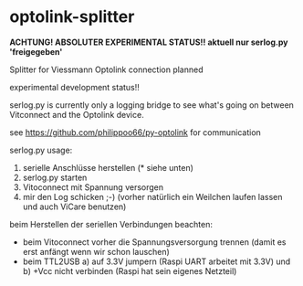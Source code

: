 # optolink-splitter
**ACHTUNG! ABSOLUTER EXPERIMENTAL STATUS!!
aktuell nur serlog.py 'freigegeben'**

Splitter for Viessmann Optolink connection planned

experimental development status!!

serlog.py is currently only a logging bridge to see what's going on between Vitconnect and the Optolink device.

see https://github.com/philippoo66/py-optolink for communication


serlog.py usage:
1.    serielle Anschlüsse herstellen (* siehe unten)
2.    serlog.py starten
3.    Vitoconnect mit Spannung versorgen
4.    mir den Log schicken ;-) (vorher natürlich ein Weilchen laufen lassen und auch ViCare benutzen)

beim Herstellen der seriellen Verbindungen beachten:
- beim Vitoconnect vorher die Spannungsversorgung trennen (damit es erst anfängt wenn wir schon lauschen)
- beim TTL2USB
  a) auf 3.3V jumpern (Raspi UART arbeitet mit 3.3V) und 
  b) +Vcc nicht verbinden (Raspi hat sein eigenes Netzteil)
